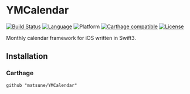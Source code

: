 # YMCalendar
[![Build Status](https://travis-ci.org/matsune/YMCalendar.svg?branch=master)](https://travis-ci.org/matsune/YMCalendar)
[![Language](https://img.shields.io/badge/language-swift-orange.svg)](https://swift.org/)
![Platform](http://img.shields.io/badge/platform-ios-blue.svg?style=flat)
[![Carthage compatible](https://img.shields.io/badge/Carthage-compatible-4BC51D.svg)](https://github.com/Carthage/Carthage)
[![License](https://img.shields.io/badge/license-MIT-000000.svg)](https://github.com/matsune/YMCalendar/blob/master/LICENSE)

Monthly calendar framework for iOS written in Swift3.

## Installation
### Carthage
`github "matsune/YMCalendar"`
